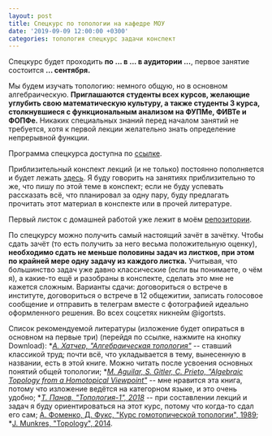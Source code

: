```yaml
---
layout: post
title: Спецкурс по топологии на кафедре МОУ
date: '2019-09-09 12:00:00 +0300'
categories: топология спецкурс задачи конспект
---
```


Спецкурс будет проходить **по ... в ... в аудитории ...**, первое занятие состоится **... сентября.** 

Мы будем изучать топологию: немного общую, но в основном алгебраическую. **Приглашаются студенты всех курсов, желающие углубить свою математическую культуру, а также студенты 3 курса, столкнувшиеся с функциональным анализом на ФУПМе, ФИВТе и ФОПФе.** Никаких специальных знаний перед началом занятий не требуется, хотя к первой лекции желательно знать определение непрерывной функции.

Программа спецкурса доступна по [ссылке](https://github.com/igortsts/igortsts.github.io/blob/master/docs/program/program.pdf). 

Приблизительный конспект лекций (и не только) постоянно пополняется и будет лежать [здесь](https://github.com/igortsts/conspectus/blob/master/main.pdf). Я буду говорить на занятиях приблизительно то же, что пишу по этой теме в конспект; если не буду успевать рассказать всё, что планировал за одну пару, буду предлагать прочитать этот материал в конспекте или в прочей литературе.

Первый листок с домашней работой уже лежит в моём [репозитории](https://github.com/igortsts/igortsts.github.io/blob/master/docs/sheets/sheet1.pdf).

По спецкурсу можно получить самый настоящий зачёт в зачётку. Чтобы сдать зачёт (то есть получить за него весьма положительную оценку), **необходимо сдать не меньше половины задач из листков, при этом по крайней мере одну задачу из каждого листка.** Учитывая, что большинство задач уже давно классические (если вы понимаете, о чём я), а какие-то ещё и разобраны в конспекте, сделать это мне не кажется сложным. Варианты сдачи: договориться о встрече в институте, договориться о встрече в 12 общежитии, записать голосовое сообщение и отправить в телеграм вместе с фотографией идеально оформленного решения. Во всех соцсетях никнейм @igortsts.  

Список рекомендуемой литературы (изложение будет опираться в основном на первые три) (перейдя по ссылке, нажмите на кнопку Download):
*[*А. Хатчер, "Алгебраическая топология"*](https://github.com/igortsts/igortsts.github.io/blob/master/docs/lit/hatcher.djvu) -- ставший классикой труд; почти всё, что укладывается в тему, вынесенную в названии, есть в этой книге. Можно читать после усвоения основных понятий общей топологии;
*[*M. Aguilar, S. Gitler, C. Prieto, "Algebraic Topology from a Homotopical Viewpoint"*](https://github.com/igortsts/igortsts.github.io/blob/master/docs/lit/aguilar.djvu) -- мне нравится эта книга, потому что изложение ведётся на категорном языке, и это очень удобно;
*[*Т. Панов, "Топология-1", 2018*](http://higeom.math.msu.su/people/taras/teaching/panov-topology1.pdf) -- при составлении лекций и задач я буду ориентироваться на этот курс, потому что когда-то сдал его сам;
[А. Фоменко, Д. Фукс, "Курс гомотопической топологии", 1989]();
*[J. Munkres, "Topology", 2014](https://github.com/igortsts/igortsts.github.io/blob/master/docs/lit/munkres.pdf).